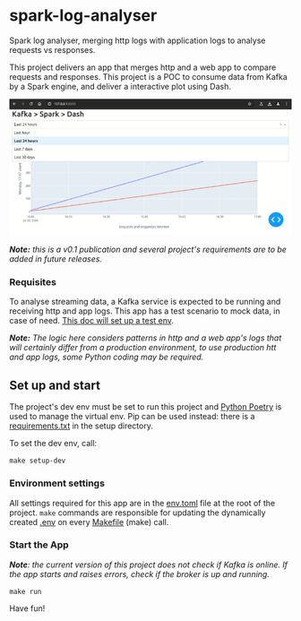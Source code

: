 # spark-log-analyser

Spark log analyser, merging http logs with application logs to analyse requests vs responses.

This project delivers an app that merges http and a web app to compare requests and
responses. This project is a POC to consume data from Kafka by a Spark engine,
and deliver a interactive plot using Dash.

![Dashboard](docs/dash.gif)

_**Note:** this is a v0.1 publication and several project's requirements are to be added in future releases._

### Requisites

To analyse streaming data, a Kafka service is expected to be running and receiving
http and app logs. This app has a test scenario to mock data, in case of need.
[This doc will set up a test env](docs/create-mock-logs.md).

_**Note:** The logic here considers patterns in http and a web app's logs that will certainly differ
from a production environment, to use production htt and app logs,
some Python coding may be required._

## Set up and start

The project's dev env must be set to run this project and [Python Poetry](https://python-poetry.org/docs/)
is used to manage the virtual env. Pip can be used instead:
there is a [requirements.txt](setup/requirements.txt) in the setup directory.

To set the dev env, call:
```shell
make setup-dev
```

### Environment settings

All settings required for this app are in the [env.toml](env.toml) file at the root of the project.
`make` commands are responsible for updating the dynamically created [.env](.env)
on every [Makefile](Makefile) (make) call.

### Start the App

_**Note**: the current version of this project does not check if Kafka is online. If the app starts and raises
errors, check if the broker is up and running._

```shell
make run
```

Have fun!
